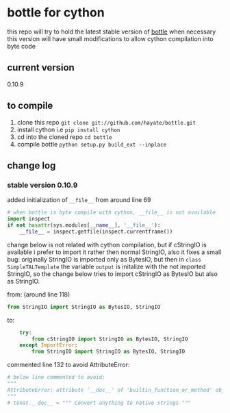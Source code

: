 bottle for cython
=================

this repo will try to hold the latest stable version of [bottle](https://github.com/defnull/bottle)
when necessary this version will have small modifications to allow cython compilation into byte code

current version
---------------
0.10.9

to compile
----------
1.  clone this repo `git clone git://github.com/hayate/bottle.git`
2.  install cython i.e `pip install cython`
3.  cd into the cloned repo `cd bottle`
4.  compile bottle `python setup.py build_ext --inplace`

change log
----------
### stable version 0.10.9 ###
added initialization of `__file__` from around line 69
```python
# when bottle is byte compile with cython, __file__ is not available
import inspect
if not hasattr(sys.modules[__name__], '__file__'):
    __file__ = inspect.getfile(inspect.currentframe())
```


change below is not related with cython compilation, but if cStringIO is available
i prefer to import it rather then normal StringIO, also it fixes a small bug:
originally StringIO is imported only as BytesIO, but then in `class SimpleTALTemplate`
the variable `output` is initalize with the not imported StringIO, so the change below
tries to import cStringIO as BytesIO but also as StringIO.

from: (around line 118)
```python
from StringIO import StringIO as BytesIO, StringIO
```
to:
```python
    try:
        from cStringIO import StringIO as BytesIO, StringIO
    except ImportError:
        from StringIO import StringIO as BytesIO, StringIO
```


commented line 132 to avoid AttributeError:
```python
# below line commented to avoid:
"""
AttributeError: attribute '__doc__' of 'builtin_function_or_method' objects is not writable
"""
# tonat.__doc__ = """ Convert anything to native strings """
```